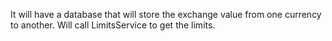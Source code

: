 It will have a database that will store the exchange value from one currency to another. Will call LimitsService to get the limits.